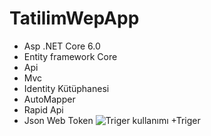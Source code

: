 # TatilimWepApp
+ Asp .NET Core 6.0
+ Entity framework Core
+ Api
+ Mvc
+ Identity Kütüphanesi
+ AutoMapper
+ Rapid Api
+ Json Web Token
![Triger kullanımı](https://github.com/RYaylali/TatilimWepApp/assets/104786023/17f0d763-dd39-4c46-8843-c18c4f3152d0)
+Triger

